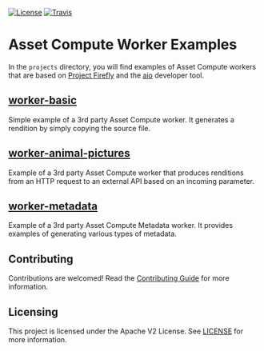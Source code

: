 [![License](https://img.shields.io/badge/license-Apache--2.0-blue.svg)](http://www.apache.org/licenses/LICENSE-2.0)
[![Travis](https://travis-ci.com/adobe/asset-compute-example-workers.svg?branch=master)](https://travis-ci.com/adobe/asset-compute-example-workers)

# Asset Compute Worker Examples

In the `projects` directory, you will find examples of Asset Compute workers that are based on [Project Firefly](https://github.com/AdobeDocs/project-firefly) and the [aio](https://github.com/adobe/aio-cli) developer tool.

## [worker-basic](projects/worker-basic)

Simple example of a 3rd party Asset Compute worker. It generates a rendition by simply copying the source file.

## [worker-animal-pictures](projects/worker-animal-pictures)

Example of a 3rd party Asset Compute worker that produces renditions from an HTTP request to an external API based on an incoming parameter.

## [worker-metadata](projects/worker-metadata)

Example of a 3rd party Asset Compute Metadata worker. It provides examples of generating various types of metadata.

## Contributing

Contributions are welcomed! Read the [Contributing Guide](./.github/CONTRIBUTING.md) for more information.


## Licensing

This project is licensed under the Apache V2 License. See [LICENSE](LICENSE) for more information.

